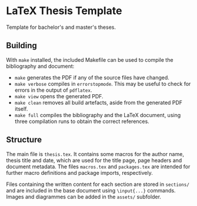 # LaTeX Thesis Template
Template for bachelor's and master's theses.

## Building
With `make` installed, the included Makefile can be used to compile the
bibliography and document:
- `make` generates the PDF if any of the source files have changed.
- `make verbose` compiles in `errorstopmode`. This may be useful to check for
  errors in the output of `pdflatex`.
- `make view` opens the generated PDF.
- `make clean` removes all build artefacts, aside from the generated PDF itself.
- `make full` compiles the bibliography and the LaTeX document, using three
  compilation runs to obtain the correct references.

## Structure
The main file is `thesis.tex`. It contains some macros for the author name,
thesis title and date, which are used for the title page, page headers and
document metadata. The files `macros.tex` and `packages.tex` are intended for
further macro definitions and package imports, respectively.

Files containing the written content for each section are stored in `sections/`
and are included in the base document using `\input{...}` commands. Images and
diagrammes can be added in the `assets/` subfolder.
